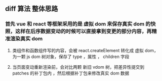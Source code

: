 ## diff 算法 整体思路

### 首先 vue 和 react 等框架采用的是 虚拟 dom 来保存真实 dom 的快照，这样在后序数据变动的时候可以直接拿到变更的部分内容，再精准渲染真实 dom

1. 类组件和函数组件写的内容，会被 react.createElement 转化成 虚拟 dom，为一颗 js dom 树对象，保存了 type ，属性 ， children 字段

2. 当页面变动重新渲染前，会对比两颗 新旧 vdom 树，把差异性提交到 patches 的补丁包内 ，然后根据补丁包来修改真实 dom 数据
